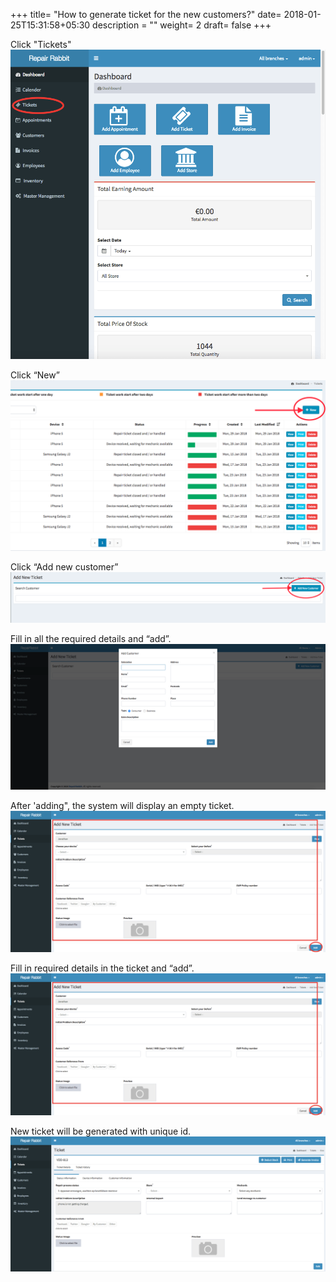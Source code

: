 +++
title= "How to generate ticket for the new customers?"
date= 2018-01-25T15:31:58+05:30
description = ""
weight= 2
draft= false
+++


Click "Tickets"
![How to generate a ticket for the new customers?](/images/tickets/how_to_generate_a_ticket_for_the_new_customers/go_to_tickets.png)

Click “New”
![How to generate a ticket for the new customers?](/images/tickets/how_to_generate_a_ticket_for_the_new_customers/click_New_ticket.png)

Click “Add new customer”
![How to generate a ticket for the new customers?](/images/tickets/how_to_generate_a_ticket_for_the_new_customers/go_to_add_new_customer.png)

Fill in all the required details and “add”.
![How to generate a ticket for the new customers?](/images/tickets/how_to_generate_a_ticket_for_the_new_customers/fill_the_details_and_click_add.png)

After 'adding", the system will display an empty ticket. 
![How to generate a ticket for the new customers?](/images/tickets/how_to_generate_a_ticket_for_the_new_customers/fill_the_required_details_and_add.png)

Fill in required details in the ticket and “add”. 
![How to generate a ticket for the new customers?](/images/tickets/how_to_generate_a_ticket_for_the_new_customers/fill_the_required_details_and_add.png)

New ticket will be generated with unique id.
![How to generate a ticket for the new customers?](/images/tickets/how_to_generate_a_ticket_for_the_new_customers/the_new_ticket_is_generated.png)

